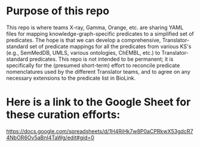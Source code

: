 # Purpose of this repo

This repo is where teams X-ray, Gamma, Orange, etc. are sharing YAML files for mapping 
knowledge-graph-specific predicates to a simplified set of predicates.
The hope is that we can develop a comprehensive, Translator-standard set of
predicate mappings for all the predicates from various KS's (e.g., SemMedDB,
UMLS, various ontologies, ChEMBL, etc.) to Translator-standard predicates.
This repo is not intended to be permanent; it is specifically for the
(presumed short-term) effort to reconcile predicate nomenclatures used by
the different Translator teams, and to agree on any necessary extensions to the
predicate list in BioLink.

# Here is a link to the Google Sheet for these curation efforts:

https://docs.google.com/spreadsheets/d/1H4RiHk7w8P0aCPRkwX53gdcR74NbOR6Ov5aBnI4TaWg/edit#gid=0


